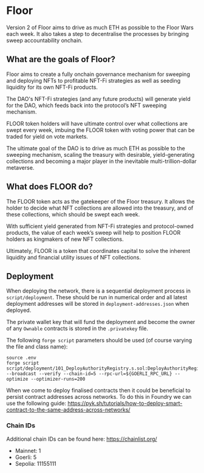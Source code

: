 # Floor

Version 2 of Floor aims to drive as much ETH as possible to the Floor Wars each week. It also takes a step to decentralise the processes by bringing sweep accountability onchain.

## What are the goals of Floor?

Floor aims to create a fully onchain governance mechanism for sweeping and deploying NFTs to profitable NFT-Fi strategies as well as seeding liquidity for its own NFT-Fi products.

The DAO's NFT-Fi strategies (and any future products) will generate yield for the DAO, which feeds back into the protocol’s NFT sweeping mechanism.

FLOOR token holders will have ultimate control over what collections are swept every week, imbuing the FLOOR token with voting power that can be traded for yield on vote markets.

The ultimate goal of the DAO is to drive as much ETH as possible to the sweeping mechanism, scaling the treasury with desirable, yield-generating collections and becoming a major player in the inevitable multi-trillion-dollar metaverse.

## What does FLOOR do?

The FLOOR token acts as the gatekeeper of the Floor treasury. It allows the holder to decide what NFT collections are allowed into the treasury, and of these collections, which should be swept each week.

With sufficient yield generated from NFT-Fi strategies and protocol-owned products, the value of each week’s sweep will help to position FLOOR holders as kingmakers of new NFT collections.

Ultimately, FLOOR is a token that coordinates capital to solve the inherent liquidity and financial utility issues of NFT collections.

## Deployment

When deploying the network, there is a sequential deployment process in `script/deployment`. These should be run in numerical order and all latest deployment addresses will be stored in `deployment-addresses.json` when deployed.

The private wallet key that will fund the deployment and become the owner of any `Ownable` contracts is stored in the `.privatekey` file.

The following `forge script` parameters should be used (of course varying the file and class name):

```
source .env
forge script script/deployment/101_DeployAuthorityRegistry.s.sol:DeployAuthorityRegistry --broadcast --verify --chain-id=5 --rpc-url=${GOERLI_RPC_URL} --optimize --optimizer-runs=200
```

When we come to deploy finalised contracts then it could be beneficial to persist contract addresses across networks. To do this in Foundry we can use the following guide:
https://pyk.sh/tutorials/how-to-deploy-smart-contract-to-the-same-address-across-networks/

### Chain IDs
Additional chain IDs can be found here: https://chainlist.org/

- Mainnet: 1
- Goerli: 5
- Sepolia: 11155111
